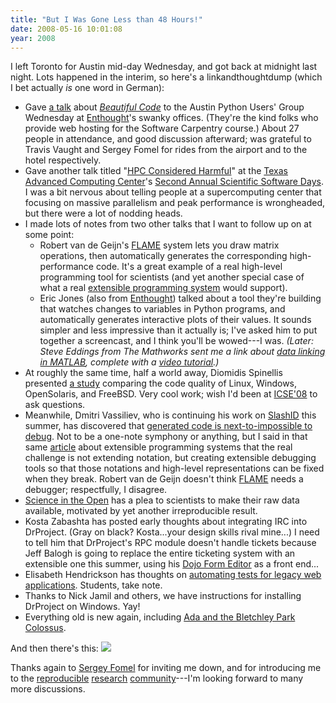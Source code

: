 ```yaml
---
title: "But I Was Gone Less than 48 Hours!"
date: 2008-05-16 10:01:08
year: 2008
---
```

I left Toronto for Austin mid-day Wednesday, and got back at midnight last night.  Lots happened in the interim, so here's a linkandthoughtdump (which I bet actually <em>is</em> one word in German):
<ul>
	<li>Gave <a href="http://www.cs.toronto.edu/~gvwilson/beautiful-code-mathworks-2008/index.html">a talk</a> about <a href="http://www.amazon.com/Beautiful-Code-Leading-Programmers-Practice/dp/0596510047"><em>Beautiful Code</em></a> to the Austin Python Users' Group Wednesday at <a href="http://www.enthought.com">Enthought</a>'s swanky offices. (They're the kind folks who provide web hosting for the Software Carpentry course.) About 27 people in attendance, and good discussion afterward; was grateful to Travis Vaught and Sergey Fomel for rides from the airport and to the hotel respectively.</li>
	<li>Gave another talk titled "<a href="http://www.cs.toronto.edu/~gvwilson/articles/hpc-considered-harmful-2008.pdf">HPC Considered Harmful</a>" at the <a href="http://tacc.utexas.edu">Texas Advanced Computing Center</a>'s <a href="http://www.tacc.utexas.edu/ta/ta_display.php?ta_id=100484">Second Annual Scientific Software Days</a>. I was a bit nervous about telling people at a supercomputing center that focusing on massive parallelism and peak performance is wrongheaded, but there were a lot of nodding heads.</li>
	<li>I made lots of notes from two other talks that I want to follow up on at some point:
<ul>
	<li>Robert van de Geijn's <a href="http://www.cs.utexas.edu/users/flame/">FLAME</a> system lets you draw matrix operations, then automatically generates the corresponding high-performance code. It's a great example of a real high-level programming tool for scientists (and yet another special case of what a real <a href="http://www.cs.toronto.edu/~gvwilson/articles/extprog-acmqueue-2004.pdf">extensible programming system</a> would support).</li>
	<li>Eric Jones (also from <a href="http://www.enthought.com">Enthought</a>) talked about a tool they're building that watches changes to variables in Python programs, and automatically generates interactive plots of their values. It sounds simpler and less impressive than it actually is; I've asked him to put together a screencast, and I think you'll be wowed---I was. <em>(Later: Steve Eddings from The Mathworks sent me a link about <a href="http://blogs.mathworks.com/desktop/2008/04/14/a-link-to-the-data/">data linking in MATLAB</a>, complete with a <a href="http://www.mathworks.com/support/2008a/matlab/7.6/demos/LinkedPlotsAndDataBrushing.html">video tutorial</a>.)</em></li>
</ul>
</li>
	<li>At roughly the same time, half a world away, Diomidis Spinellis presented <a href="http://www.spinellis.gr/blog/20080516/">a study</a> comparing the code quality of Linux, Windows, OpenSolaris, and FreeBSD. Very cool work; wish I'd been at <a href="http://icse08.upb.de/">ICSE'08</a> to ask questions.</li>
	<li>Meanwhile, Dmitri Vassiliev, who is continuing his work on <a href="http://www.slashid.com">SlashID</a> this summer, has discovered that <a href="http://slashid.wordpress.com/2008/05/16/grrr-setbacks-as-always/">generated code is next-to-impossible to debug</a>. Not to be a one-note symphony or anything, but I said in that same <a href="http://www.cs.toronto.edu/~gvwilson/articles/extprog-acmqueue-2004.pdf">article</a> about extensible programming systems that the real challenge is not extending notation, but creating extensible debugging tools so that those notations and high-level representations can be fixed when they break.  Robert van de Geijn doesn't think <a href="http://www.cs.utexas.edu/users/flame/">FLAME</a> needs a debugger; respectfully, I disagree.</li>
	<li><a href="http://blog.openwetware.org/scienceintheopen/2008/05/16/avoid-the-pain-and-embarassment-make-all-the-raw-data-available/">Science in the Open</a> has a plea to scientists to make their raw data available, motivated by yet another irreproducible result.</li>
	<li>Kosta Zabashta has posted early thoughts about integrating IRC into DrProject. (Gray on black?  Kosta...your design skills rival mine...) I need to tell him that DrProject's RPC module doesn't handle tickets because Jeff Balogh is going to replace the entire ticketing system with an extensible one this summer, using his <a href="http://dojotoolkit.org/blog/jbalogh/feed">Dojo Form Editor</a> as a front end...</li>
	<li>Elisabeth Hendrickson has thoughts on <a href="http://testobsessed.com/2008/05/15/so-youre-trying-to-automate-tests-for-a-legacy-web-application/">automating tests for legacy web applications</a>. Students, take note.</li>
	<li>Thanks to Nick Jamil and others, we have instructions for installing DrProject on Windows. Yay!</li>
	<li>Everything old is new again, including <a href="http://www.ddj.com/hpc-high-performance-computing/207800151">Ada and the Bletchley Park Colossus</a>.</li>
</ul>
And then there's this:

<img src="http://imgs.xkcd.com/comics/security_holes.png" />

Thanks again to <a href="http://www.beg.utexas.edu/staffinfo/fomels01.htm">Sergey Fomel</a> for inviting me down, and for introducing me to the <a href="http://lcavwww.epfl.ch/reproducible_research/">reproducible</a> <a href="http://www.bioconductor.org/whatisit">research</a> <a href="http://www.stat.washington.edu/jaw/jaw.research.reproducible.html">community</a>---I'm looking forward to many more discussions.
